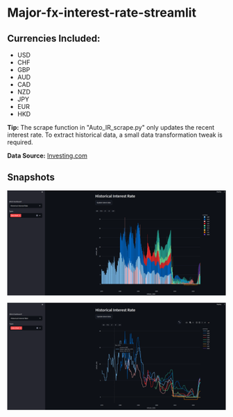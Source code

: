 # Major-fx-interest-rate-streamlit

## Currencies Included:
- USD
- CHF
- GBP
- AUD
- CAD
- NZD
- JPY
- EUR
- HKD

**Tip:** The scrape function in "Auto_IR_scrape.py" only updates the recent interest rate. To extract historical data, a small data transformation tweak is required.

**Data Source:** [Investing.com](https://www.investing.com/economic-calendar/)

## Snapshots

![plot](./pics/bar_chart.png)

![plot](./pics/line_chart.png)
